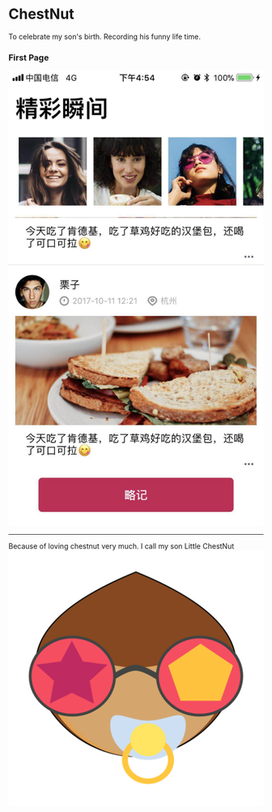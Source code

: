 # ChestNut
To celebrate my son's birth. Recording his funny life time.

### First Page
![image](https://github.com/Ghstart/ChestNut/blob/master/FirstImg.jpeg)

---

Because of loving chestnut very much. I call my son Little ChestNut
![image](https://github.com/Ghstart/ChestNut/blob/master/icon.png)
